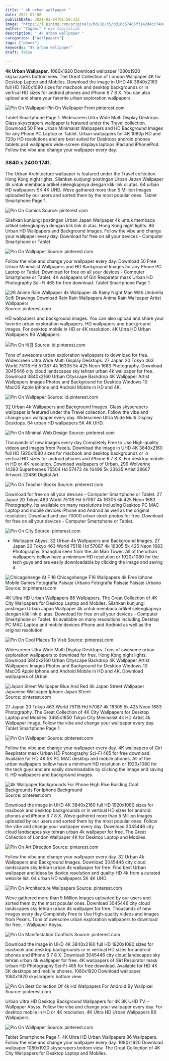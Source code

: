```yaml
---
title: " 4k urban wallpaper "
date: 2021-07-08
publishDate: 2021-03-04T01:50:33Z
image: "https://i.pinimg.com/originals/bd/16/c5/bd16c57405f3142d4cc740e0ee44d536.jpg"
author: "Yagami" # use capitalize
description: " 4k urban wallpaper "
categories: ["Wallpapers"]
tags: ["phone"]
keywords: "4k urban wallpaper"
draft: false

---
```



**4k Urban Wallpaper**. 1080x1920 Download wallpaper 1080x1920 skyscrapers bottom view. The Great Collection of London Wallpaper 4K for Desktop Laptop and Mobiles. Download the image in UHD 4K 3840x2160 full HD 1920x1080 sizes for macbook and desktop backgrounds or in vertical HD sizes for android phones and iPhone 6 7 8 X. You can also upload and share your favorite urban exploration wallpapers.

![Pin On Wallpaper](https://i.pinimg.com/originals/e2/f6/c3/e2f6c3c001461f155567dc79b84c4abf.jpg "Pin On Wallpaper")
Pin On Wallpaper From pinterest.com


Tablet Smartphone Page 1. Widescreen Ultra Wide Multi Display Desktops. Glass skyscrapers wallpaper is featured under the Travel collection. Download 50 Free Urban Minimalist Wallpapers and HD Background Images for any Phone PC Laptop or Tablet. Urban wallpapers for 4K 1080p HD and 720p HD resolutions and are best suited for Desktops android phones tablets ps4 wallpapers wide-screen displays laptops iPad and iPhoneiPod. Follow the vibe and change your wallpaper every day.

### 3840 x 2400 1741.

The Urban Architecture wallpaper is featured under the Travel collection. Hong Kong night lights. Silahkan kunjungi postingan Urban Japan Wallpaper 4k untuk membaca artikel selengkapnya dengan klik link di atas. 64 urban HD wallpapers 5K 4K UHD. Weve gathered more than 5 Million Images uploaded by our users and sorted them by the most popular ones. Tablet Smartphone Page 1.


![Pin On Comics](https://i.pinimg.com/originals/7c/20/a7/7c20a76711fff11e0e07dd8090a0f17c.jpg "Pin On Comics")
Source: pinterest.com

Silahkan kunjungi postingan Urban Japan Wallpaper 4k untuk membaca artikel selengkapnya dengan klik link di atas. Hong Kong night lights. 86 Urban HD Wallpapers and Background Images. Follow the vibe and change your wallpaper every day. Download for free on all your devices - Computer Smartphone or Tablet.

![Pin On Wallpaper](https://i.pinimg.com/736x/96/bb/6b/96bb6ba20e8b792aaff186c67d425c7d.jpg "Pin On Wallpaper")
Source: pinterest.com

Follow the vibe and change your wallpaper every day. Download 50 Free Urban Minimalist Wallpapers and HD Background Images for any Phone PC Laptop or Tablet. Download for free on all your devices - Computer Smartphone or Tablet. 4K wallpapers of Girl Respirator mask Urban HD Photography Sci-Fi 465 for free download. Tablet Smartphone Page 1.

![26 Anime Rain Wallpaper 4k Wallpaper 4k Rainy Night Man With Umbrella Scifi Drawings Download Rain Rain Wallpapers Anime Rain Wallpaper Artist Wallpapers](https://i.pinimg.com/originals/c2/19/9e/c2199e199b1aa151b8f5c636fd611eac.jpg "26 Anime Rain Wallpaper 4k Wallpaper 4k Rainy Night Man With Umbrella Scifi Drawings Download Rain Rain Wallpapers Anime Rain Wallpaper Artist Wallpapers")
Source: pinterest.com

HD wallpapers and background images. You can also upload and share your favorite urban exploration wallpapers. HD wallpapers and background images. For desktop mobile in HD or 4K resolution. 4K Ultra HD Urban Wallpapers 86 Wallpapers.

![Pin On 배경](https://i.pinimg.com/originals/78/bc/f7/78bcf711664ea6e4389f51637d4c0077.jpg "Pin On 배경")
Source: id.pinterest.com

Tons of awesome urban exploration wallpapers to download for free. Widescreen Ultra Wide Multi Display Desktops. 27 Japan 20 Tokyo 463 World 75118 Hd 57087 4k 16305 5k 425 Neon 1683 Photography. Download 3045446 city cloud landscapes sky tehran urban 4k wallpaper for free. Download 3840x2160 Urban Cityscape Backdrop 4K Wallpaper Artist Wallpapers Images Photos and Background for Desktop Windows 10 MacOS Apple Iphone and Android Mobile in HD and 4K.

![Pin On Wallpaper](https://i.pinimg.com/originals/3a/3a/30/3a3a30d790406a5a025e97ea01a143bb.jpg "Pin On Wallpaper")
Source: id.pinterest.com

32 Urban 4k Wallpapers and Background Images. Glass skyscrapers wallpaper is featured under the Travel collection. Follow the vibe and change your wallpaper every day. Widescreen Ultra Wide Multi Display Desktops. 64 urban HD wallpapers 5K 4K UHD.

![Pin On Minimal Web Design](https://i.pinimg.com/originals/fb/1a/db/fb1adb5dccde1a43d32383dfead8825a.jpg "Pin On Minimal Web Design")
Source: pinterest.com

Thousands of new images every day Completely Free to Use High-quality videos and images from Pexels. Download the image in UHD 4K 3840x2160 full HD 1920x1080 sizes for macbook and desktop backgrounds or in vertical HD sizes for android phones and iPhone 6 7 8 X. For desktop mobile in HD or 4K resolution. Download wallpapers of Urban. 299 Wolverine 14393 Superheroes 75504 Hd 57473 4k 16499 5k 23635 Artist 28667 Artwork 22486 Digital Art.

![Pin On Teacher Books](https://i.pinimg.com/originals/a4/5c/69/a45c69e7862a20908bf298d7111d3785.jpg "Pin On Teacher Books")
Source: pinterest.com

Download for free on all your devices - Computer Smartphone or Tablet. 27 Japan 20 Tokyo 463 World 75118 Hd 57087 4k 16305 5k 425 Neon 1683 Photography. Its available on many resolutions including Desktop PC MAC Laptop and mobile devices iPhone and Android as well as the original resolution. Download and use 70000 urban stock photos for free. Download for free on all your devices - Computer Smartphone or Tablet.

![Pin On City](https://i.pinimg.com/originals/05/1a/b9/051ab9dc0c1a227d24f7a06ae2c0105e.png "Pin On City")
Source: pinterest.com

- Wallpaper Abyss. 32 Urban 4k Wallpapers and Background Images. 27 Japan 20 Tokyo 463 World 75118 Hd 57087 4k 16305 5k 425 Neon 1683 Photography. Shanghai seen from the Jin Mao Tower. All of the urban wallpapers bellow have a minimum HD resolution or 1920x1080 for the tech guys and are easily downloadable by clicking the image and saving it.

![Chicagohenge At F 16 Chicagohenge F16 Wallpapers 4k Free Iphone Mobile Games Fotografia Paisaje Urbano Fotografia Paisaje Paisaje Urbano](https://i.pinimg.com/736x/a1/76/03/a176030b15da1e5125519e15085ffa16.jpg "Chicagohenge At F 16 Chicagohenge F16 Wallpapers 4k Free Iphone Mobile Games Fotografia Paisaje Urbano Fotografia Paisaje Paisaje Urbano")
Source: br.pinterest.com

4K Ultra HD Urban Wallpapers 86 Wallpapers. The Great Collection of 4K City Wallpapers for Desktop Laptop and Mobiles. Silahkan kunjungi postingan Urban Japan Wallpaper 4k untuk membaca artikel selengkapnya dengan klik link di atas. Download for free on all your devices - Computer Smartphone or Tablet. Its available on many resolutions including Desktop PC MAC Laptop and mobile devices iPhone and Android as well as the original resolution.

![Pin On Cool Places To Visit](https://i.pinimg.com/originals/d8/a4/3e/d8a43ea3cea2aebca209c168e463d30e.jpg "Pin On Cool Places To Visit")
Source: pinterest.com

Widescreen Ultra Wide Multi Display Desktops. Tons of awesome urban exploration wallpapers to download for free. Hong Kong night lights. Download 3840x2160 Urban Cityscape Backdrop 4K Wallpaper Artist Wallpapers Images Photos and Background for Desktop Windows 10 MacOS Apple Iphone and Android Mobile in HD and 4K. Download wallpapers of Urban.

![Japan Street Wallpaper Blue And Red 4k Japan Street Wallpaper Japanese Wallpaper Iphone Japan Street](https://i.pinimg.com/originals/e0/44/61/e04461c5b604d17c06d014140c68f8dd.jpg "Japan Street Wallpaper Blue And Red 4k Japan Street Wallpaper Japanese Wallpaper Iphone Japan Street")
Source: pinterest.com

27 Japan 20 Tokyo 463 World 75118 Hd 57087 4k 16305 5k 425 Neon 1683 Photography. The Great Collection of 4K City Wallpapers for Desktop Laptop and Mobiles. 3465x1850 Tokyo City Minimalist 4k HD Artist 4k Wallpaper Image. Follow the vibe and change your wallpaper every day. Tablet Smartphone Page 1.

![Pin On Wallpaper](https://i.pinimg.com/originals/e2/f6/c3/e2f6c3c001461f155567dc79b84c4abf.jpg "Pin On Wallpaper")
Source: pinterest.com

Follow the vibe and change your wallpaper every day. 4K wallpapers of Girl Respirator mask Urban HD Photography Sci-Fi 465 for free download. Available for HD 4K 5K PC MAC desktop and mobile phones. All of the urban wallpapers bellow have a minimum HD resolution or 1920x1080 for the tech guys and are easily downloadable by clicking the image and saving it. HD wallpapers and background images.

![4k Wallpaper Backgrounds For Phone High Rise Building Cool Backgrounds For Iphone Background](https://i.pinimg.com/originals/de/16/80/de168050653953dec25486308e474253.jpg "4k Wallpaper Backgrounds For Phone High Rise Building Cool Backgrounds For Iphone Background")
Source: pinterest.com

Download the image in UHD 4K 3840x2160 full HD 1920x1080 sizes for macbook and desktop backgrounds or in vertical HD sizes for android phones and iPhone 6 7 8 X. Weve gathered more than 5 Million Images uploaded by our users and sorted them by the most popular ones. Follow the vibe and change your wallpaper every day. Download 3045446 city cloud landscapes sky tehran urban 4k wallpaper for free. The Great Collection of London Wallpaper 4K for Desktop Laptop and Mobiles.

![Pin On Art Direction](https://i.pinimg.com/originals/45/6b/b8/456bb82732b6f660ba7f82459a49a153.jpg "Pin On Art Direction")
Source: pinterest.com

Follow the vibe and change your wallpaper every day. 32 Urban 4k Wallpapers and Background Images. Download 3045446 city cloud landscapes sky tehran urban 4k wallpaper for free. Find best Urban wallpaper and ideas by device resolution and quality HD 4k from a curated website list. 64 urban HD wallpapers 5K 4K UHD.

![Pin On Architecture Wallpapers](https://i.pinimg.com/originals/95/1f/f9/951ff91966426f5df75d417cd464007e.jpg "Pin On Architecture Wallpapers")
Source: pinterest.com

Weve gathered more than 5 Million Images uploaded by our users and sorted them by the most popular ones. Download 3045446 city cloud landscapes sky tehran urban 4k wallpaper for free. Thousands of new images every day Completely Free to Use High-quality videos and images from Pexels. Tons of awesome urban exploration wallpapers to download for free. - Wallpaper Abyss.

![Pin On Manifestation Conflicts](https://i.pinimg.com/originals/10/88/f3/1088f35a9890ab12d3b460d3a1f7e051.jpg "Pin On Manifestation Conflicts")
Source: pinterest.com

Download the image in UHD 4K 3840x2160 full HD 1920x1080 sizes for macbook and desktop backgrounds or in vertical HD sizes for android phones and iPhone 6 7 8 X. Download 3045446 city cloud landscapes sky tehran urban 4k wallpaper for free. 4K wallpapers of Girl Respirator mask Urban HD Photography Sci-Fi 465 for free download. Available for HD 4K 5K desktops and mobile phones. 1080x1920 Download wallpaper 1080x1920 skyscrapers bottom view.

![Pin On Best Collection Of 4k Hd Wallpapers For Android By Wallpixel](https://i.pinimg.com/originals/2e/ec/6e/2eec6ee0ea9ef945f6e0d95d0ce2ea88.jpg "Pin On Best Collection Of 4k Hd Wallpapers For Android By Wallpixel")
Source: pinterest.com

Urban Ultra HD Desktop Background Wallpapers for 4K 8K UHD TV. - Wallpaper Abyss. Follow the vibe and change your wallpaper every day. For desktop mobile in HD or 4K resolution. 4K Ultra HD Urban Wallpapers 86 Wallpapers.

![Pin On Wallpaper](https://i.pinimg.com/originals/bd/16/c5/bd16c57405f3142d4cc740e0ee44d536.jpg "Pin On Wallpaper")
Source: pinterest.com

Tablet Smartphone Page 1. 4K Ultra HD Urban Wallpapers 86 Wallpapers. Follow the vibe and change your wallpaper every day. 1080x1920 Download wallpaper 1080x1920 skyscrapers bottom view. The Great Collection of 4K City Wallpapers for Desktop Laptop and Mobiles.


